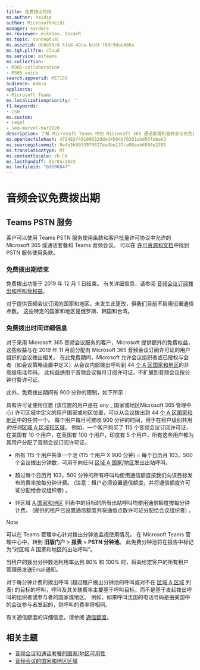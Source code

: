 ```yaml
---
title: 免费拨出时段
ms.author: heidip
author: MicrosoftHeidi
manager: serdars
ms.reviewer: mikedav, OscarR
ms.topic: conceptual
ms.assetid: dc6e95cd-51e8-49ca-bcd3-78dc9dae486a
ms.tgt.pltfrm: cloud
ms.service: msteams
ms.collection:
- M365-collaboration
- M365-voice
search.appverid: MET150
audience: Admin
appliesto:
- Microsoft Teams
ms.localizationpriority: ''
f1.keywords:
- CSH
ms.custom:
- Legal
- seo-marvel-mar2020
description: 了解 Microsoft Teams 中的 Microsoft 365 通话套餐和音频会议的免费拨出时段。
ms.openlocfilehash: 472482f49109932dded4594bf0381ebd93febab3
ms.sourcegitcommit: 0e4e5b9933970827ea4be137ca98eab6994e2301
ms.translationtype: MT
ms.contentlocale: zh-CN
ms.lasthandoff: 01/04/2023
ms.locfileid: "69696847"
---
```

# <a name="audio-conferencing-complimentary-dial-out-period"></a>音频会议免费拨出期

## <a name="teams-pstn-services"></a>Teams PSTN 服务

客户可以使用 Teams PSTN 服务使用条款和客户批量许可协议中允许的 Microsoft 365 或通话套餐和 Teams 音频会议。 可以在 [许可资源和文档](https://www.microsoft.com/licensing/docs)中找到 PSTN 服务使用条款。

### <a name="end-of-complimentary-dial-out-period"></a>免费拨出期结束

免费拨出功能于 2019 年 12 月 1 日结束。 有关详细信息，请参阅 [音频会议订阅拨出和呼叫我权益](audio-conferencing-subscription-dial-out.md)。

对于提供音频会议订阅的国家和地区，未发生此更改，但我们目前不启用设置通信点数。 这些特定的国家和地区是俄罗斯、韩国和台湾。

### <a name="complimentary-dial-out-period-details"></a>免费拨出时间详细信息

对于采用 Microsoft 365 音频会议服务的客户，Microsoft 提供额外的免费权益，这些权益与在 2019 年 11 月前分配有 Microsoft 365 音频会议订阅许可证的用户组织的会议拨出相关。 在此免费期间，Microsoft 允许会议组织者或已授权与会者（如会议策略设置中定义）从会议内部拨出呼叫到 44 [个 A 区国家和地区](audio-conferencing-zones.md)的非高级电话号码。 此权益适用于音频会议每月订阅许可证，不扩展到音频会议按分钟付费许可证。

此外，免费拨出期间有 900 分钟的限制，如下所示：

具有许可证使用位置 (该位置的用户是在 _any_ _ 国家或地区Microsoft 365 管理中心) 许可区域中定义的用户国家或地区位置，可以从会议拨出到 44 [个 A 区国家和地区](audio-conferencing-zones.md)中的任何一个。 每个用户每月可接收 900 分钟的时间，用于在租户级别共用 _的任何_[区域 A 区域和区域](audio-conferencing-zones.md)。 例如，一个客户购买了 115 个音频会议订阅许可证，在美国有 10 个用户，在英国有 100 个用户，印度有 5 个用户，所有这些用户都为其用户分配了音频会议订阅许可证。

- 所有 115 个用户共享一个池 (115 个用户 X 900 分钟) = 每个日历月 103，500 个会议拨出分钟数，可用于向任何 [区域 A 国家/地区](audio-conferencing-zones.md)发出出站呼叫。

- 超过每个日历月 103，500 分钟的所有呼叫均使用通信额度按我们向该目标发布的费率按每分钟计费。  (注意：租户必须设置通信额度，并将通信额度许可证分配给会议组织者) 。

- 非区域 [A 国家和地区](audio-conferencing-zones.md) 列表中的目标的所有出站呼叫均使用通信额度按每分钟计费， (提供的租户已设置通信额度并将通信点数许可证分配给会议组织者) 。

> [!NOTE]
> 可以在 Teams 管理中心针对拨出分钟池监视使用情况。 在 Microsoft Teams 管理中心中，转到 **旧版门户** > **报表** > **PSTN 分钟池**。 此免费分钟池将在报告中标记为“对区域 A 国家和地区的出站呼叫”。

当租户的拨出分钟数池利用率达到 80% 和 100% 时，将向给定客户的所有租户管理员发送Email通知。

对于每分钟计费的拨出呼叫 (超过租户拨出分钟池的呼叫或对不在 [区域 A 区域](audio-conferencing-zones.md) 列表) 的目标的呼叫，呼叫及其关联费率主要基于呼叫目标，而不是基于发起拨出呼叫的组织者或参与者的国家或地区。 例如，如果呼叫法国的电话号码是由美国中的会议参与者发起的，则呼叫的费率将相同。

有关通信额度的详细信息，请参阅 [通信额度](what-are-communications-credits.md)。

## <a name="related-topics"></a>相关主题

- [音频会议和通话套餐的国家/地区可用性](country-and-region-availability-for-audio-conferencing-and-calling-plans/country-and-region-availability-for-audio-conferencing-and-calling-plans.md)
- [音频会议的国家和地区区域](audio-conferencing-zones.md)
